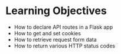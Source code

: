 # Learning Objectives

 - How to declare API routes in a Flask app
 - How to get and set cookies
 - How to retrieve request form data
 - How to return various HTTP status codes
